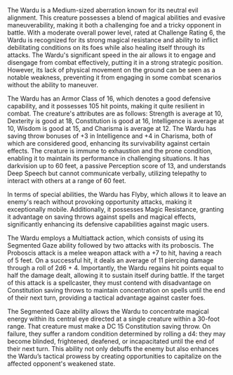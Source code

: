 The Wardu is a Medium-sized aberration known for its neutral evil alignment. This creature possesses a blend of magical abilities and evasive maneuverability, making it both a challenging foe and a tricky opponent in battle. With a moderate overall power level, rated at Challenge Rating 6, the Wardu is recognized for its strong magical resistance and ability to inflict debilitating conditions on its foes while also healing itself through its attacks. The Wardu's significant speed in the air allows it to engage and disengage from combat effectively, putting it in a strong strategic position. However, its lack of physical movement on the ground can be seen as a notable weakness, preventing it from engaging in some combat scenarios without the ability to maneuver.

The Wardu has an Armor Class of 16, which denotes a good defensive capability, and it possesses 105 hit points, making it quite resilient in combat. The creature's attributes are as follows: Strength is average at 10, Dexterity is good at 18, Constitution is good at 16, Intelligence is average at 10, Wisdom is good at 15, and Charisma is average at 12. The Wardu has saving throw bonuses of +3 in Intelligence and +4 in Charisma, both of which are considered good, enhancing its survivability against certain effects. The creature is immune to exhaustion and the prone condition, enabling it to maintain its performance in challenging situations. It has darkvision up to 60 feet, a passive Perception score of 13, and understands Deep Speech but cannot communicate verbally, utilizing telepathy to interact with others at a range of 60 feet.

In terms of special abilities, the Wardu has Flyby, which allows it to leave an enemy's reach without provoking opportunity attacks, making it exceptionally mobile. Additionally, it possesses Magic Resistance, granting it advantage on saving throws against spells and magical effects, significantly enhancing its defensive capabilities against magic users.

The Wardu employs a Multiattack action, which consists of using its Segmented Gaze ability followed by two attacks with its proboscis. The Proboscis attack is a melee weapon attack with a +7 to hit, having a reach of 5 feet. On a successful hit, it deals an average of 11 piercing damage through a roll of 2d6 + 4. Importantly, the Wardu regains hit points equal to half the damage dealt, allowing it to sustain itself during battle. If the target of this attack is a spellcaster, they must contend with disadvantage on Constitution saving throws to maintain concentration on spells until the end of their next turn, providing a tactical advantage against caster foes.

The Segmented Gaze ability allows the Wardu to concentrate magical energy within its central eye directed at a single creature within a 30-foot range. That creature must make a DC 15 Constitution saving throw. On failure, they suffer a random condition determined by rolling a d4: they may become blinded, frightened, deafened, or incapacitated until the end of their next turn. This ability not only debuffs the enemy but also enhances the Wardu’s tactical prowess by creating opportunities to capitalize on the affected opponent's weakened state.